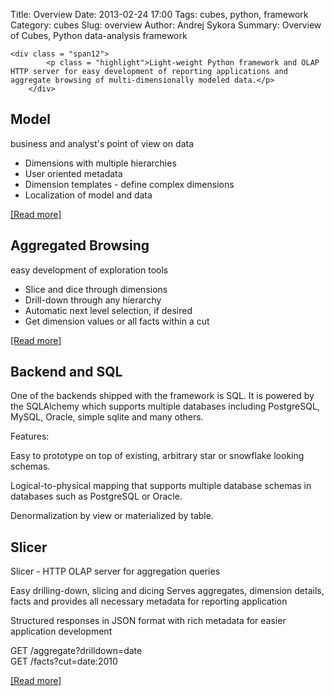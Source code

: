 Title: Overview
Date: 2013-02-24 17:00
Tags: cubes, python, framework
Category: cubes
Slug: overview
Author: Andrej Sykora
Summary: Overview of Cubes, Python data-analysis framework

<div class = "row content">

	<div class = "span12">
			<p class = "highlight">Light-weight Python framework and OLAP HTTP server for easy development of reporting applications and aggregate browsing of multi-dimensionally modeled data.</p>
		</div>

</div>

<!-- FEATURE BOXES -->
<div class = "row content">

<div class = "span5">
	<h2>Model</h2>
		<p>business and analyst's point of view on data</p>
		<ul>
			<li>Dimensions with multiple hierarchies</li>
			<li>User oriented metadata</li>
			<li>Dimension templates - define complex dimensions</li>
			<li>Localization of model and data</li>
		</ul>
		<p>
			<a href = "">[Read more]</a>
		</p>
</div>

<div class = "span5 offset2">
	<h2>Aggregated Browsing</h2>
	<p>easy development of exploration tools</p>
	<ul>
		<li>Slice and dice through dimensions</li>
		<li>Drill-down through any hierarchy</li>
		<li>Automatic next level selection, if desired</li>
		<li>Get dimension values or all facts within a cut</li>
	</ul>
	<p><a href = "">[Read more]</a></p>
</div>

</div>

<div class = "row content">

<div class = "span5">
	<h2>Backend and SQL</h2>
	<p>One of the backends shipped with the 
	framework is SQL. It is powered by the 
	SQLAlchemy which supports multiple 
	databases including PostgreSQL, MySQL, 
	Oracle, simple sqlite and many others.</p>
	<p>Features:</p>
	<p>Easy to prototype on top of existing, arbitrary 
	star or snowflake looking schemas.</p>
	<p>Logical-to-physical mapping that supports 
	multiple database schemas in databases 
	such as PostgreSQL or Oracle.</p>
	<p>Denormalization by view or materialized by 
	table.</p>
</div>

<div class = "span5 offset2">
	<h2>Slicer</h2>
	<p>Slicer - HTTP OLAP server for aggregation 
	queries</p>
	<p>Easy drilling-down, slicing and dicing
	Serves aggregates, dimension details, facts 
	and provides all necessary metadata for 
	reporting application</p>
	<p>Structured responses in JSON format with 
	rich metadata for easier application 
	development</p>
	<p>GET /aggregate?drilldown=date<br>
	GET /facts?cut=date:2010</p>
	<p><a href = "">[Read more]</a></p>
</div>

</div>
